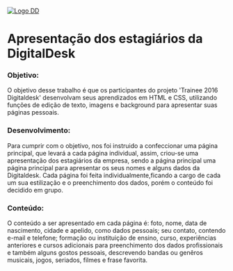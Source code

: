 ﻿[![Logo DD](http://www.digitaldesk.com.br/content/images/logoDD.png)](http://www.digitaldesk.com.br/)

# Apresentação dos estagiários da DigitalDesk
### Objetivo:
O objetivo desse trabalho é que os participantes do projeto 'Trainee 2016 Digitaldesk' desenvolvam seus aprendizados em HTML e CSS, 
utilizando funções de edição de texto, imagens e background para apresentar suas páginas pessoais. 

### Desenvolvimento:
Para cumprir com o objetivo, nos foi instruido a confeccionar uma página principal, que levará a cada página individual, assim, 
criou-se uma apresentação dos estagiários da empresa, sendo a página principal uma página principal para apresentar os seus nomes e 
alguns dados da Digitaldesk. Cada página foi feita individualmente,ficando a cargo de cada um sua estilização e o preenchimento dos 
dados, porém o conteúdo foi decidido em grupo. 

### Conteúdo:
O conteúdo a ser apresentado em cada página é: foto, nome, data de nascimento, cidade e apelido, como dados pessoais; seu contato, 
contendo e-mail e telefone; formação ou instituição de  ensino, curso, experiências anteriores e cursos adicionais para preenchimento 
dos dados profissionais e também alguns gostos pessoais, descrevendo bandas ou genêros musicais, jogos, seriados, filmes e frase favorita. 

